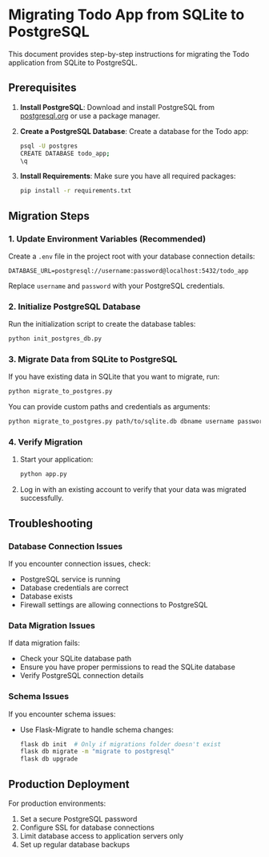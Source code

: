 # Migrating Todo App from SQLite to PostgreSQL

This document provides step-by-step instructions for migrating the Todo application from SQLite to PostgreSQL.

## Prerequisites

1. **Install PostgreSQL**: Download and install PostgreSQL from [postgresql.org](https://www.postgresql.org/download/) or use a package manager.

2. **Create a PostgreSQL Database**: Create a database for the Todo app:
   ```bash
   psql -U postgres
   CREATE DATABASE todo_app;
   \q
   ```

3. **Install Requirements**: Make sure you have all required packages:
   ```bash
   pip install -r requirements.txt
   ```

## Migration Steps

### 1. Update Environment Variables (Recommended)

Create a `.env` file in the project root with your database connection details:

```
DATABASE_URL=postgresql://username:password@localhost:5432/todo_app
```

Replace `username` and `password` with your PostgreSQL credentials.

### 2. Initialize PostgreSQL Database

Run the initialization script to create the database tables:

```bash
python init_postgres_db.py
```

### 3. Migrate Data from SQLite to PostgreSQL

If you have existing data in SQLite that you want to migrate, run:

```bash
python migrate_to_postgres.py
```

You can provide custom paths and credentials as arguments:

```bash
python migrate_to_postgres.py path/to/sqlite.db dbname username password host port
```

### 4. Verify Migration

1. Start your application:
   ```bash
   python app.py
   ```

2. Log in with an existing account to verify that your data was migrated successfully.

## Troubleshooting

### Database Connection Issues

If you encounter connection issues, check:
- PostgreSQL service is running
- Database credentials are correct
- Database exists
- Firewall settings are allowing connections to PostgreSQL

### Data Migration Issues

If data migration fails:
- Check your SQLite database path
- Ensure you have proper permissions to read the SQLite database
- Verify PostgreSQL connection details

### Schema Issues

If you encounter schema issues:
- Use Flask-Migrate to handle schema changes:
  ```bash
  flask db init  # Only if migrations folder doesn't exist
  flask db migrate -m "migrate to postgresql"
  flask db upgrade
  ```

## Production Deployment

For production environments:

1. Set a secure PostgreSQL password
2. Configure SSL for database connections
3. Limit database access to application servers only
4. Set up regular database backups 